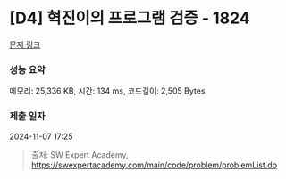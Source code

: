 # [D4] 혁진이의 프로그램 검증 - 1824 

[문제 링크](https://swexpertacademy.com/main/code/problem/problemDetail.do?contestProbId=AV4yLUiKDUoDFAUx) 

### 성능 요약

메모리: 25,336 KB, 시간: 134 ms, 코드길이: 2,505 Bytes

### 제출 일자

2024-11-07 17:25



> 출처: SW Expert Academy, https://swexpertacademy.com/main/code/problem/problemList.do